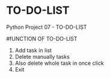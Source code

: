 # TO-DO-LIST
Python Project 07 - TO-DO-LIST  

#fUNCTION OF TO-DO-LIST
1. Add task in list 
2. Delete manually tasks
3. Also delete whole task in once click
4. Exit
